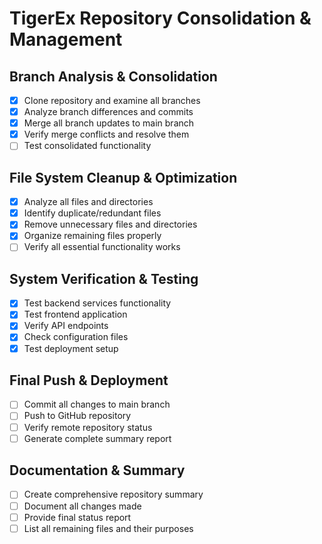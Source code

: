 # TigerEx Repository Consolidation & Management

## Branch Analysis & Consolidation
- [x] Clone repository and examine all branches
- [x] Analyze branch differences and commits
- [x] Merge all branch updates to main branch
- [x] Verify merge conflicts and resolve them
- [ ] Test consolidated functionality

## File System Cleanup & Optimization
- [x] Analyze all files and directories
- [x] Identify duplicate/redundant files
- [x] Remove unnecessary files and directories
- [x] Organize remaining files properly
- [ ] Verify all essential functionality works

## System Verification & Testing
- [x] Test backend services functionality
- [x] Test frontend application
- [x] Verify API endpoints
- [x] Check configuration files
- [x] Test deployment setup

## Final Push & Deployment
- [ ] Commit all changes to main branch
- [ ] Push to GitHub repository
- [ ] Verify remote repository status
- [ ] Generate complete summary report

## Documentation & Summary
- [ ] Create comprehensive repository summary
- [ ] Document all changes made
- [ ] Provide final status report
- [ ] List all remaining files and their purposes